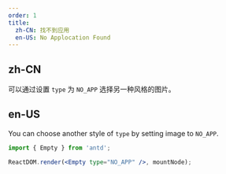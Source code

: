 ```yaml
---
order: 1
title:
  zh-CN: 找不到应用
  en-US: No Applocation Found
---
```


## zh-CN

可以通过设置 `type` 为 `NO_APP` 选择另一种风格的图片。

## en-US

You can choose another style of `type` by setting image to `NO_APP`.

```jsx
import { Empty } from 'antd';

ReactDOM.render(<Empty type="NO_APP" />, mountNode);
```
